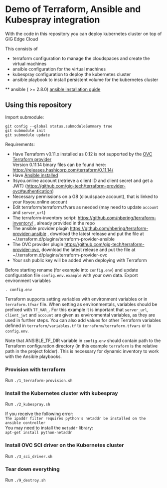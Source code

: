 # Demo of Terraform, Ansible and Kubespray integration

With the code in this repository you can deploy kubernetes cluster on top of GIG Edge Cloud

This consists of
* terraform configuration to manage the cloudspaces and create the virtual machines
* ansible configuration for the virtual machines
* kubespray configuration to deploy the kubernetes cluster
* ansible playbook to install persistent volume for the kubernetes cluster

** ansible ( >= 2.8.0) [ansible installation guide](https://docs.ansible.com/ansible/latest/installation_guide/intro_installation.html)

## Using this repository

Import submodule:

```
git config --global status.submoduleSummary true
git submodule init
git submodule update
```

Requirements:
- Have Terraform v0.11.x installed as 0.12 is not supported by the [OVC Terraform provider](https://github.com/gig-tech/terraform-provider-ovc/issues/48)  
Version 0.11.14 binary files can be found here: https://releases.hashicorp.com/terraform/0.11.14/
- Have [Ansible installed](https://docs.ansible.com/ansible/latest/installation_guide/intro_installation.html)
- Itsyou.online account (retrieve a client ID and client secret and get a JWT) (https://github.com/gig-tech/terraform-provider-ovc#authentication)
- Necessary permissions on a G8 (cloudspace account), that is linked to your Itsyou.online account
- Edit terraform/terraform.tfvars as needed (may need to update `account` and `server_url`)
- The terraform-inventory script: https://github.com/nbering/terraform-inventory/ , already provided in the repo
- The ansible provider plugin https://github.com/nbering/terraform-provider-ansible , download the latest release and put the file at ~/.terraform.d/plugins/terraform-provider-ansible
- The OVC provider plugin https://github.com/gig-tech/terraform-provider-ovc, download the latest release and put the file at ~/.terraform.d/plugins/terraform-provider-ovc
- Your ssh public key will be added when deploying with Terraform

Before starting rename (for example into `config.env`) and update configuration file `config.env.example` with your own data. Export environment variables

``` shell
. config.env
```

Terraform supports setting variables with environment variables or in `terraform.tfvar` file. When setting as environmentals, variables should be prefixed with `TF_VAR_`.
For this example it is important that `server_url`, `client_jwt` and `account` are given as environmental variables, as they are used in further steps. You can also add values for other Terraform variables defined in `terraform/variables.tf` to `terraform/terraform.tfvars` or to `config.env`.

Note that ANSIBLE_TF_DIR variable in `config.env` should contain path to the Terraform configuration directory (in this example `terraform` is the relative path in the project folder). This is necessary for dynamic inventory to work with the Ansible playbooks.

### Provision with terraform

Run `./1_terraform-provision.sh`

### Install the Kubernetes cluster with kubespray

Run `./2_kubespray.sh`

If you receive the following error:  
`The ipaddr filter requires python's netaddr be installed on the ansible controller`  
You may need to install the `netaddr` library:  
`apt-get install python-netaddr`

### Install OVC SCI driver on the Kubernetes cluster

Run `./3_sci_driver.sh`

### Tear down everything

Run `./9_destroy.sh`
